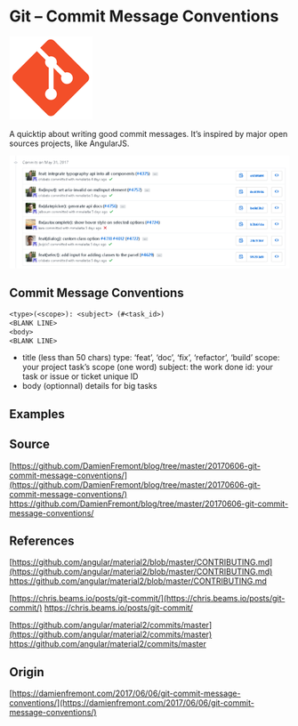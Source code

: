 Git – Commit Message Conventions
======
 
![alt text](screenshots/170606091622274.png)
 
A quicktip about writing good commit messages. It’s inspired by major open sources projects, like AngularJS.
 

 
![alt text](screenshots/170606091622436.png)
 

 
 
 
## Commit Message Conventions
 
```
<type>(<scope>): <subject> (#<task_id>)
<BLANK LINE>
<body>
<BLANK LINE>
```
 
* title (less than 50 chars) type: ‘feat’, ‘doc’, ‘fix’, ‘refactor’, ‘build’ scope: your project task’s scope (one word) subject: the work done id: your task or issue or ticket unique ID
* body (optionnal) details for big tasks
 
 
 
## Examples
 
## 
 
 
 
## Source
 
[https://github.com/DamienFremont/blog/tree/master/20170606-git-commit-message-conventions/](https://github.com/DamienFremont/blog/tree/master/20170606-git-commit-message-conventions/)
https://github.com/DamienFremont/blog/tree/master/20170606-git-commit-message-conventions/
 
 
 
## References
 
[https://github.com/angular/material2/blob/master/CONTRIBUTING.md](https://github.com/angular/material2/blob/master/CONTRIBUTING.md)
https://github.com/angular/material2/blob/master/CONTRIBUTING.md
 
[https://chris.beams.io/posts/git-commit/](https://chris.beams.io/posts/git-commit/)
https://chris.beams.io/posts/git-commit/
 
[https://github.com/angular/material2/commits/master](https://github.com/angular/material2/commits/master)
https://github.com/angular/material2/commits/master
 
 
## Origin
[https://damienfremont.com/2017/06/06/git-commit-message-conventions/](https://damienfremont.com/2017/06/06/git-commit-message-conventions/)
 
